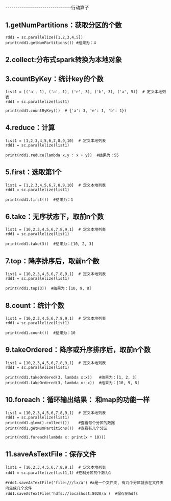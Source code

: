 --------------------------------行动算子
## 1.getNumPartitions：获取分区的个数
    rdd1 = sc.parallelize([1,2,3,4,5])
    print(rdd1.getNumPartitions()) #结果为：4


## 2.collect:分布式spark转换为本地对象

## 3.countByKey：统计key的个数
    list1 = [('a', 1), ('a', 1), ('e', 3), ('b', 3), ('a', 5)]  # 定义本地列表
    rdd1 = sc.parallelize(list1)

    print(rdd1.countByKey())  # {'a': 3, 'e': 1, 'b': 1})


## 4.reduce：计算
    list1 = [1,2,3,4,5,6,7,8,9,10]  # 定义本地列表
    rdd1 = sc.parallelize(list1)

    print(rdd1.reduce(lambda x,y : x + y))  #结果为：55


## 5.first：选取第1个
    list1 = [1,2,3,4,5,6,7,8,9,10]  # 定义本地列表
    rdd1 = sc.parallelize(list1)

    print(rdd1.first())  #结果为：1

## 6.take：无序状态下，取前n个数
    list1 = [10,2,3,4,5,6,7,8,9,1]  # 定义本地列表
    rdd1 = sc.parallelize(list1)

    print(rdd1.take(3))  #结果为：[10, 2, 3]

## 7.top：降序排序后，取前n个数
    list1 = [10,2,3,4,5,6,7,8,9,1]  # 定义本地列表
    rdd1 = sc.parallelize(list1)

    print(rdd1.top(3))  #结果为：[10, 9, 8]

## 8.count：统计个数
    list1 = [10,2,3,4,5,6,7,8,9,1]  # 定义本地列表
    rdd1 = sc.parallelize(list1)

    print(rdd1.count())  #结果为：10

## 9.takeOrdered：降序或升序排序后，取前n个数
    list1 = [10,2,3,4,5,6,7,8,9,1]  # 定义本地列表
    rdd1 = sc.parallelize(list1)

    print(rdd1.takeOrdered(3, lambda x:x))   #结果为：[1, 2, 3]
    print(rdd1.takeOrdered(3, lambda x:-x))  #结果为：[10, 9, 8]


## 10.foreach：循环输出结果： 和map的功能一样
    list1 = [10,2,3,4,5,6,7,8,9,1]  # 定义本地列表
    rdd1 = sc.parallelize(list1)
    print(rdd1.glom().collect())    #查看每个分区的数据
    print(rdd1.getNumPartitions())  #查看有几个分区

    print(rdd1.foreach(lambda x: print(x * 10)))


## 11.saveAsTextFile：保存文件
    list1 = [10,2,3,4,5,6,7,8,9,1]  # 定义本地列表
    rdd1 = sc.parallelize(list1,1) #控制分区的个数为1

    #rdd1.saveAsTextFile('file:///lx/a') #a是一个文件夹, 有几个分区就会在文件夹内生成几个文件
    rdd1.saveAsTextFile('hdfs://localhost:8020/a')  #保存到hdfs